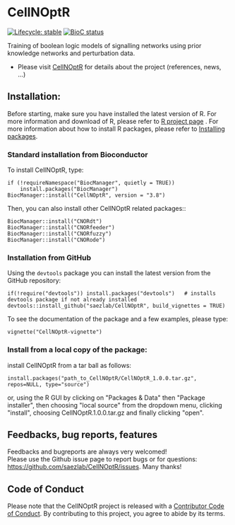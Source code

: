 CellNOptR
=========
<!-- badges: start -->
  [![Lifecycle: stable](https://img.shields.io/badge/lifecycle-stable-brightgreen.svg)](https://lifecycle.r-lib.org/articles/stages.html#stable)
  [![BioC status](http://www.bioconductor.org/shields/build/release/bioc/CellNOptR.svg)](https://bioconductor.org/checkResults/release/bioc-LATEST/CellNOptR)
  <!-- badges: end -->
  

Training of boolean logic models of signalling networks using prior knowledge networks and perturbation data.

- Please visit [CellNOptR](https://saezlab.github.io/CellNOptR/) for details about the project (references, news, ...)


## Installation:

Before starting, make sure you have installed the latest version of R. For more information and download
of R, please refer to [R project page](http://www.r-project.org/) . For more information about how to 
install R packages, please refer to [Installing packages](http://cran.r-project.org/doc/manuals/R-admin.html#Installing-packages).

### Standard installation from Bioconductor
To install CellNOptR, type:
```
if (!requireNamespace("BiocManager", quietly = TRUE))
    install.packages("BiocManager")
BiocManager::install("CellNOptR", version = "3.8")
```

Then, you can also install other CellNOptR related packages::
```
BiocManager::install("CNORdt")
BiocManager::install("CNORfeeder")
BiocManager::install("CNORfuzzy")
BiocManager::install("CNORode")
```


### Installation from GitHub
Using the `devtools` package you can install the latest version from the GitHub repository:
```
if(!require("devtools")) install.packages("devtools")   # installs devtools package if not already installed
devtools::install_github("saezlab/CellNOptR", build_vignettes = TRUE)
```
To see the documentation of the package and a few examples, please type:
```
vignette("CellNOptR-vignette")
```



### Install from a local copy of the package:
install CellNOptR from a tar ball as follows:
```
install.packages("path_to_CellNOptR/CellNOptR_1.0.0.tar.gz", repos=NULL, type="source")
```
or, using the R GUI by clicking on "Packages & Data" then "Package installer", then choosing "local source"
from the dropdown menu, clicking "install", choosing CellNOptR.1.0.0.tar.gz
and finally clicking "open".


## Feedbacks, bug reports, features
Feedbacks and bugreports are always very welcomed!  
Please use the Github issue page to report bugs or for questions: https://github.com/saezlab/CellNOptR/issues.
Many thanks!

## Code of Conduct
  Please note that the CellNOptR project is released with a [Contributor Code of Conduct](http://bioconductor.org/about/code-of-conduct/). By contributing to this project, you agree to abide by its terms.
  
